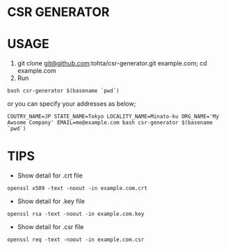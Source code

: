# CSR GENERATOR

USAGE
=====

1. git clone git@github.com:tohta/csr-generator.git example.com; cd example.com
1. Run

```
bash csr-generator $(basename `pwd`)
```

or you can specify your addresses as below;

```
COUTRY_NAME=JP STATE_NAME=Tokyo LOCALITY_NAME=Minato-ku ORG_NAME='My Awsome Company' EMAIL=me@example.com bash csr-generator $(basename `pwd`)
```


TIPS
====

- Show detail for .crt file

```
openssl x509 -text -noout -in example.com.crt
```


- Show detail for .key file

```
openssl rsa -text -noout -in example.com.key
```

- Show detail for .csr file

```
openssl req -text -noout -in example.com.csr
```
